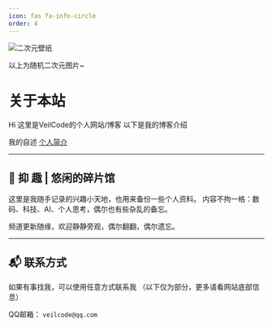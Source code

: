 ```yaml
---
icon: fas fa-info-circle
order: 4
---
```


![二次元壁纸](https://t.alcy.cc/ycy)

以上为随机二次元图片~

<!-- ![唯美风景壁纸](https://t.alcy.cc/fj) -->

# 关于本站

Hi 这里是VeilCode的个人网站/博客
以下是我的博客介绍

我的自述
[个人简介](https://sherkent.github.io/posts/zi_shu)

---

## 🌿 抑 趣 | 悠闲的碎片馆

这里是我随手记录的兴趣小天地，也用来备份一些个人资料。
内容不拘一格：数码、科技、AI、个人思考，偶尔也有些杂乱的备忘。

频道更新随缘，欢迎静静旁观，偶尔翻翻，偶尔遗忘。

---

## 📬 联系方式

如果有事找我，可以使用任意方式联系我
（以下仅为部分，更多请看网站底部信息）

QQ邮箱： `veilcode@qq.com`